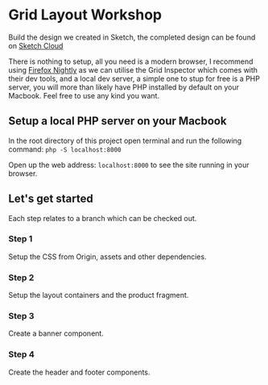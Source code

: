 # Grid Layout Workshop
Build the design we created in Sketch, the completed design can be found on [Sketch Cloud](https://sketch.cloud/s/vyR0M/a/v09Y2J)

There is nothing to setup, all you need is a modern browser, I recommend using [Firefox Nightly](https://www.mozilla.org/en-GB/firefox/channel/desktop/) as we can utilise the Grid Inspector which comes with their dev tools, and a local dev server, a simple one to stup for free is a PHP server, you will more than likely have PHP installed by default on your Macbook. Feel free to use any kind you want.

## Setup a local PHP server on your Macbook
In the root directory of this project open terminal and run the following command: `php -S localhost:8000`

Open up the web address: `localhost:8000` to see the site running in your browser.

## Let's get started
Each step relates to a branch which can be checked out.

### Step 1
Setup the CSS from Origin, assets and other dependencies.

### Step 2
Setup the layout containers and the product fragment.

### Step 3
Create a banner component.

### Step 4
Create the header and footer components.
